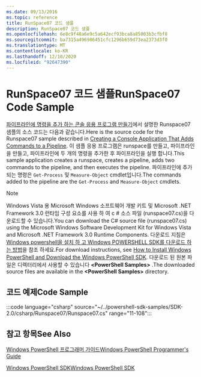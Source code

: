 ```yaml
---
ms.date: 09/13/2016
ms.topic: reference
title: RunSpace07 코드 샘플
description: RunSpace07 코드 샘플
ms.openlocfilehash: 6e8c9f48a6e9c5a642ecf93bca8a85003b3cfbf8
ms.sourcegitcommit: ba7315a496986451cfc1296b659d73ea2373d3f0
ms.translationtype: MT
ms.contentlocale: ko-KR
ms.lasthandoff: 12/10/2020
ms.locfileid: "92647390"
---
```

# <a name="runspace07-code-sample"></a><span data-ttu-id="6e21d-103">RunSpace07 코드 샘플</span><span class="sxs-lookup"><span data-stu-id="6e21d-103">RunSpace07 Code Sample</span></span>

<span data-ttu-id="6e21d-104">[파이프라인에 명령을 추가 하는 콘솔 응용 프로그램 만들기](https://msdn.microsoft.com/01eb7808-e97b-4905-80be-9e2fa38c262e)에서 설명한 Runspace07 샘플의 소스 코드는 다음과 같습니다.</span><span class="sxs-lookup"><span data-stu-id="6e21d-104">Here is the source code for the Runspace07 sample described in [Creating a Console Application That Adds Commands to a Pipeline](https://msdn.microsoft.com/01eb7808-e97b-4905-80be-9e2fa38c262e).</span></span>
<span data-ttu-id="6e21d-105">이 샘플 응용 프로그램은 runspace를 만들고, 파이프라인을 만들고, 파이프라인에 두 개의 명령을 추가한 후 파이프라인을 실행 합니다.</span><span class="sxs-lookup"><span data-stu-id="6e21d-105">This sample application creates a runspace, creates a pipeline, adds two commands to the pipeline, and then executes the pipeline.</span></span> <span data-ttu-id="6e21d-106">파이프라인에 추가 되는 명령은 `Get-Process` 및 `Measure-Object` cmdlet입니다.</span><span class="sxs-lookup"><span data-stu-id="6e21d-106">The commands added to the pipeline are the `Get-Process` and `Measure-Object` cmdlets.</span></span>

> [!NOTE]
> <span data-ttu-id="6e21d-107">Windows Vista 용 Microsoft Windows 소프트웨어 개발 키트 및 Microsoft .NET Framework 3.0 런타임 구성 요소를 사용 하 여 c # 소스 파일 (runspace07.cs)을 다운로드할 수 있습니다.</span><span class="sxs-lookup"><span data-stu-id="6e21d-107">You can download the C# source file (runspace07.cs) using the Microsoft Windows Software Development Kit for Windows Vista and Microsoft .NET Framework 3.0 Runtime Components.</span></span> <span data-ttu-id="6e21d-108">다운로드 지침은 [Windows powershell을 설치 하 고 Windows POWERSHELL SDK를 다운로드 하는 방법](/powershell/scripting/developer/installing-the-windows-powershell-sdk)을 참조 하세요.</span><span class="sxs-lookup"><span data-stu-id="6e21d-108">For download instructions, see [How to Install Windows PowerShell and Download the Windows PowerShell SDK](/powershell/scripting/developer/installing-the-windows-powershell-sdk).</span></span>
> <span data-ttu-id="6e21d-109">다운로드 된 원본 파일은 디렉터리에서 사용할 수 있습니다 **\<PowerShell Samples>** .</span><span class="sxs-lookup"><span data-stu-id="6e21d-109">The downloaded source files are available in the **\<PowerShell Samples>** directory.</span></span>

## <a name="code-sample"></a><span data-ttu-id="6e21d-110">코드 예제</span><span class="sxs-lookup"><span data-stu-id="6e21d-110">Code Sample</span></span>

:::code language="csharp" source="~/../powershell-sdk-samples/SDK-2.0/csharp/Runspace07/Runspace07.cs" range="11-108":::

## <a name="see-also"></a><span data-ttu-id="6e21d-111">참고 항목</span><span class="sxs-lookup"><span data-stu-id="6e21d-111">See Also</span></span>

[<span data-ttu-id="6e21d-112">Windows PowerShell 프로그래머 가이드</span><span class="sxs-lookup"><span data-stu-id="6e21d-112">Windows PowerShell Programmer's Guide</span></span>](./windows-powershell-programmer-s-guide.md)

[<span data-ttu-id="6e21d-113">Windows PowerShell SDK</span><span class="sxs-lookup"><span data-stu-id="6e21d-113">Windows PowerShell SDK</span></span>](../windows-powershell-reference.md)
